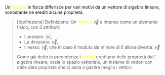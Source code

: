 Un <font color="#ffff00">Vettore</font> in fisica differisce per vari motivi da un vettore di algebra lineare, nonostante ne erediti alcune proprietà.

>[!definizione] Definizione:
>Un <font color="#ffff00">Vettore</font> $\overrightarrow{v}$ è intenso come un elemento fisico, con 3 attributi:
>- Il modulo: $|v|$,
>- La direzione: $\overrightarrow{v}$,
>- Il verso: $\overrightarrow{v}$, che in caso il modulo sia minore di 0 allora diventa: $\overleftarrow{v}$
>
>  Come già detto in precedenza i <font color="#ffff00">vettori</font> ereditano delle proprietà dall’ algebra lineare, ossia lo spazio vettoriale, un insieme di vettori con delle date proprietà che ci aiuta a gestire meglio i vettori.